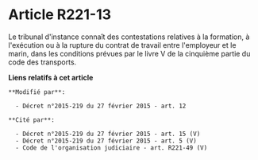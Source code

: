 # Article R221-13

Le tribunal d'instance connaît des contestations relatives à la formation, à l'exécution ou à la rupture du contrat de
travail entre l'employeur et le marin, dans les conditions prévues par le livre V de la cinquième partie du code des
transports.

**Liens relatifs à cet article**

	**Modifié par**:

	  - Décret n°2015-219 du 27 février 2015 - art. 12

	**Cité par**:

	  - Décret n°2015-219 du 27 février 2015 - art. 15 (V)
	  - Décret n°2015-219 du 27 février 2015 - art. 5 (V)
	  - Code de l'organisation judiciaire - art. R221-49 (V)
